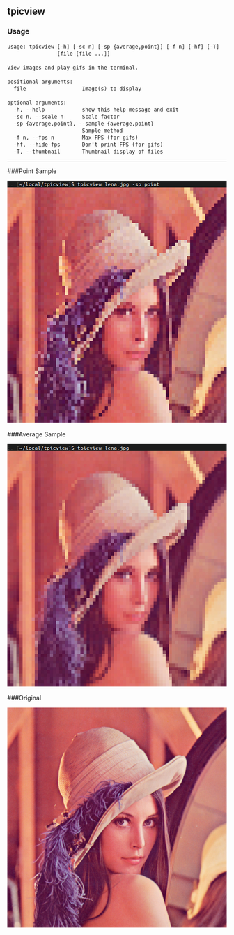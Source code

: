 tpicview
-
### Usage
```
usage: tpicview [-h] [-sc n] [-sp {average,point}] [-f n] [-hf] [-T]
                [file [file ...]]

View images and play gifs in the terminal.

positional arguments:
  file                  Image(s) to display

optional arguments:
  -h, --help            show this help message and exit
  -sc n, --scale n      Scale factor
  -sp {average,point}, --sample {average,point}
                        Sample method
  -f n, --fps n         Max FPS (for gifs)
  -hf, --hide-fps       Don't print FPS (for gifs)
  -T, --thumbnail       Thumbnail display of files
```

---
###Point Sample

![Point Sample](point_sample.jpg)

###Average Sample

![Average Sample](average_sample.jpg)

###Original

![Original](lena.jpg)